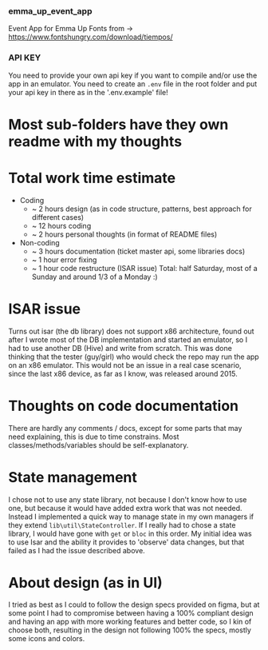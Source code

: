 ### emma_up_event_app
Event App for Emma Up
Fonts from -> https://www.fontshungry.com/download/tiempos/


### API KEY
You need to provide your own api key if you want to compile and/or use the app in an emulator.
You need to create an `.env` file in the root folder and put your api key in there as in the 
'.env.example' file!


# Most sub-folders have they own readme with my thoughts


# Total work time estimate
* Coding
  * ~ 2 hours design (as in code structure, patterns, best approach for different cases) 
  * ~ 12 hours coding
  * ~ 2 hours personal thoughts (in format of README files)
* Non-coding
  * ~ 3 hours documentation (ticket master api, some libraries docs)
  * ~ 1 hour error fixing 
  * ~ 1 hour code restructure (ISAR issue)
Total: half Saturday, most of a Sunday and around 1/3 of a Monday :)


# ISAR issue
Turns out isar (the db library) does not support x86 architecture, found out after I wrote most of
the DB implementation and started an emulator, so I had to use another DB (Hive) and write from
scratch. This was done thinking that the tester (guy/girl) who would check the repo may run the app
on an x86 emulator. This would not be an issue in a real case scenario, since the last x86 device,
as far as I know, was released around 2015.

# Thoughts on code documentation
There are hardly any comments / docs, except for some parts that may need explaining, this is due
to time constrains. Most classes/methods/variables should be self-explanatory.

# State management
I chose not to use any state library, not because I don't know how to use one, but because it would 
have added extra work that was not needed. Instead I implemented a quick way to manage state in my
own managers if they extend `lib\util\StateController`.
If I really had to chose a state library, I would have gone with `get` or `bloc` in this order.
My initial idea was to use Isar and the ability it provides to 'observe' data changes, but that 
failed as I had the issue described above.

# About design (as in UI)
I tried as best as I could to follow the design specs provided on figma, but at some point I had to
compromise between having a 100% compliant design and having an app with more working features and
better code, so I kin of choose both, resulting in the design not following 100% the specs, mostly
some icons and colors.